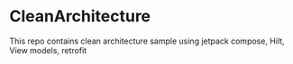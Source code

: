 # CleanArchitecture
This repo contains clean architecture sample using jetpack compose, Hilt, View models, retrofit
